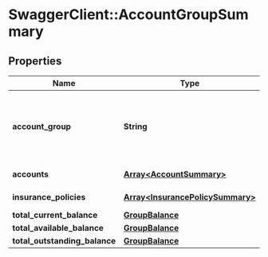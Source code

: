 # SwaggerClient::AccountGroupSummary

## Properties
Name | Type | Description | Notes
------------ | ------------- | ------------- | -------------
**account_group** | **String** | Account group is a classification of accounts according to their common characteristics. This is a reference data field. Please use /v1/apac/utilities/referenceData/{accountGroup} resource to get valid value of this field with description. You can use the field name as the referenceCode parameter to retrieve the values. | 
**accounts** | [**Array&lt;AccountSummary&gt;**](AccountSummary.md) | Summarized list of each account type under a specific product group, held by customer | 
**insurance_policies** | [**Array&lt;InsurancePolicySummary&gt;**](InsurancePolicySummary.md) | Summarized list of every insurance policy held by the customer. | [optional] 
**total_current_balance** | [**GroupBalance**](GroupBalance.md) |  | [optional] 
**total_available_balance** | [**GroupBalance**](GroupBalance.md) |  | [optional] 
**total_outstanding_balance** | [**GroupBalance**](GroupBalance.md) |  | [optional] 

